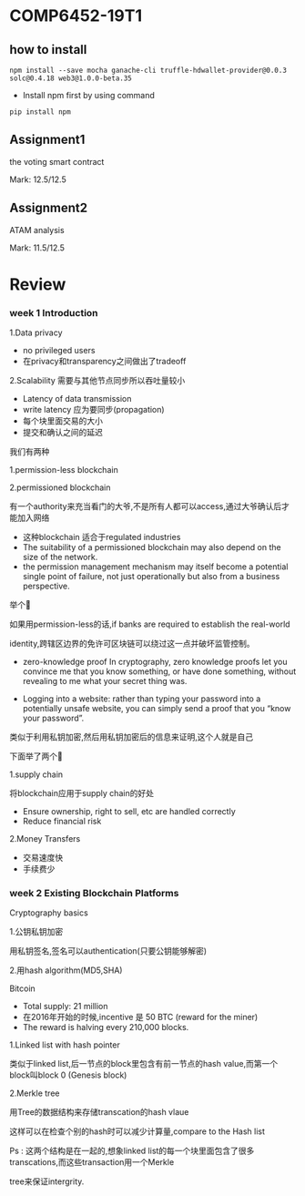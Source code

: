# COMP6452-19T1

## how to install

`npm install --save mocha ganache-cli truffle-hdwallet-provider@0.0.3 solc@0.4.18 web3@1.0.0-beta.35 `

* Install npm first by using command 

`pip install npm`

## Assignment1

the voting smart contract

Mark: 12.5/12.5

## Assignment2

ATAM analysis

Mark: 11.5/12.5

# Review
### week 1 Introduction
1.Data privacy
* no privileged users
* 在privacy和transparency之间做出了tradeoff

2.Scalability
需要与其他节点同步所以吞吐量较小
* Latency of data transmission 
* write latency 应为要同步(propagation)
* 每个块里面交易的大小
* 提交和确认之间的延迟 

我们有两种

1.permission-less blockchain 

2.permissioned  blockchain

有一个authority来充当看门的大爷,不是所有人都可以access,通过大爷确认后才能加入网络

* 这种blockchain 适合于regulated industries
* The suitability of a permissioned blockchain may also depend on the size of the network.
* the permission management mechanism may itself become a potential single point of failure, not just operationally but also from a business perspective.

举个🌰

如果用permission-less的话,if banks are required to establish the real-world 

identity,跨辖区边界的免许可区块链可以绕过这一点并破坏监管控制。


- zero-knowledge proof 
In cryptography, zero knowledge proofs let you convince me that you know something, or have done something, without revealing to me what your secret thing was.

* Logging into a website: rather than typing your password into a potentially unsafe website, you can simply send a proof that you “know your password”.

类似于利用私钥加密,然后用私钥加密后的信息来证明,这个人就是自己

下面举了两个🌰

1.supply chain

将blockchain应用于supply chain的好处
*  Ensure ownership, right to sell, etc are handled correctly
*  Reduce financial risk

2.Money Transfers
* 交易速度快
* 手续费少

### week 2 Existing Blockchain Platforms

Cryptography basics

1.公钥私钥加密

用私钥签名,签名可以authentication(只要公钥能够解密)

2.用hash algorithm(MD5,SHA)

Bitcoin

* Total supply: 21 million
* 在2016年开始的时候,incentive 是 50 BTC (reward for the miner)
* The reward is halving every 210,000 blocks.

1.Linked list with hash pointer

类似于linked list,后一节点的block里包含有前一节点的hash value,而第一个block叫block 0 (Genesis block)

2.Merkle tree

用Tree的数据结构来存储transcation的hash vlaue

这样可以在检查个别的hash时可以减少计算量,compare to the Hash list 

Ps : 这两个结构是在一起的,想象linked list的每一个块里面包含了很多transcations,而这些transaction用一个Merkle 

tree来保证intergrity.



